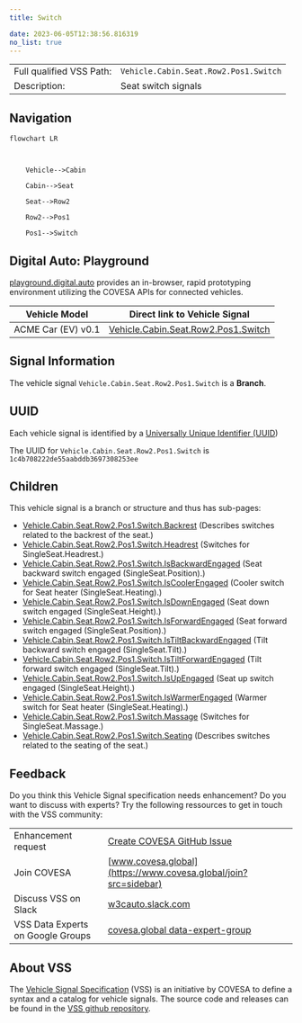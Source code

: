 ```yaml
---
title: Switch

date: 2023-06-05T12:38:56.816319
no_list: true
---
```



| | |
|---|---|
| Full qualified VSS Path: | `Vehicle.Cabin.Seat.Row2.Pos1.Switch` |
| Description: | Seat switch signals |

## Navigation

```mermaid
flowchart LR



    Vehicle-->Cabin

    Cabin-->Seat

    Seat-->Row2

    Row2-->Pos1

    Pos1-->Switch

```


## Digital Auto: Playground

[playground.digital.auto](http://digital.auto) provides an in-browser, rapid prototyping environment utilizing the COVESA APIs for connected vehicles. 

| Vehicle Model | Direct link to Vehicle Signal |
|---|---|
| ACME Car (EV) v0.1 | [Vehicle.Cabin.Seat.Row2.Pos1.Switch](https://digitalauto.netlify.app/model/STLWzk1WyqVVLbfymb4f/cvi/list/Vehicle.Cabin.Seat.Row2.Pos1.Switch/) |


## Signal Information




The vehicle signal `Vehicle.Cabin.Seat.Row2.Pos1.Switch` is a **Branch**.





## UUID

Each vehicle signal is identified by a [Universally Unique Identifier (UUID](https://en.wikipedia.org/wiki/Universally_unique_identifier))

The UUID for `Vehicle.Cabin.Seat.Row2.Pos1.Switch` is `1c4b708222de55aabddb3697308253ee`

## Children

This vehicle signal is a branch or structure and thus has sub-pages:

- [Vehicle.Cabin.Seat.Row2.Pos1.Switch.Backrest](backrest/) (Describes switches related to the backrest of the seat.)
- [Vehicle.Cabin.Seat.Row2.Pos1.Switch.Headrest](headrest/) (Switches for SingleSeat.Headrest.)
- [Vehicle.Cabin.Seat.Row2.Pos1.Switch.IsBackwardEngaged](isbackwardengaged/) (Seat backward switch engaged (SingleSeat.Position).)
- [Vehicle.Cabin.Seat.Row2.Pos1.Switch.IsCoolerEngaged](iscoolerengaged/) (Cooler switch for Seat heater (SingleSeat.Heating).)
- [Vehicle.Cabin.Seat.Row2.Pos1.Switch.IsDownEngaged](isdownengaged/) (Seat down switch engaged (SingleSeat.Height).)
- [Vehicle.Cabin.Seat.Row2.Pos1.Switch.IsForwardEngaged](isforwardengaged/) (Seat forward switch engaged (SingleSeat.Position).)
- [Vehicle.Cabin.Seat.Row2.Pos1.Switch.IsTiltBackwardEngaged](istiltbackwardengaged/) (Tilt backward switch engaged (SingleSeat.Tilt).)
- [Vehicle.Cabin.Seat.Row2.Pos1.Switch.IsTiltForwardEngaged](istiltforwardengaged/) (Tilt forward switch engaged (SingleSeat.Tilt).)
- [Vehicle.Cabin.Seat.Row2.Pos1.Switch.IsUpEngaged](isupengaged/) (Seat up switch engaged (SingleSeat.Height).)
- [Vehicle.Cabin.Seat.Row2.Pos1.Switch.IsWarmerEngaged](iswarmerengaged/) (Warmer switch for Seat heater (SingleSeat.Heating).)
- [Vehicle.Cabin.Seat.Row2.Pos1.Switch.Massage](massage/) (Switches for SingleSeat.Massage.)
- [Vehicle.Cabin.Seat.Row2.Pos1.Switch.Seating](seating/) (Describes switches related to the seating of the seat.)


## Feedback

Do you think this Vehicle Signal specification needs enhancement? Do you want to discuss with experts? Try the following ressources to get in touch with the VSS community:

| | |
|---|---|
| Enhancement request | [Create COVESA GitHub Issue](https://github.com/COVESA/vehicle_signal_specification/issues/new?body=Please+describe+your+feedback&title=Signal+feedback+Vehicle.Cabin.Seat.Row2.Pos1.Switch) |
| Join COVESA | [www.covesa.global](https://www.covesa.global/join?src=sidebar) |
| Discuss VSS on Slack | [w3cauto.slack.com](http://w3cauto.slack.com/) |
| VSS Data Experts on Google Groups | [covesa.global data-expert-group](https://groups.google.com/a/covesa.global/g/data-expert-group) |

## About VSS

The [Vehicle Signal Specification](https://covesa.github.io/vehicle_signal_specification/) (VSS)
is an initiative by COVESA to define a syntax and a catalog for vehicle signals.
The source code and releases can be found in the [VSS github repository](https://github.com/COVESA/vehicle_signal_specification).

